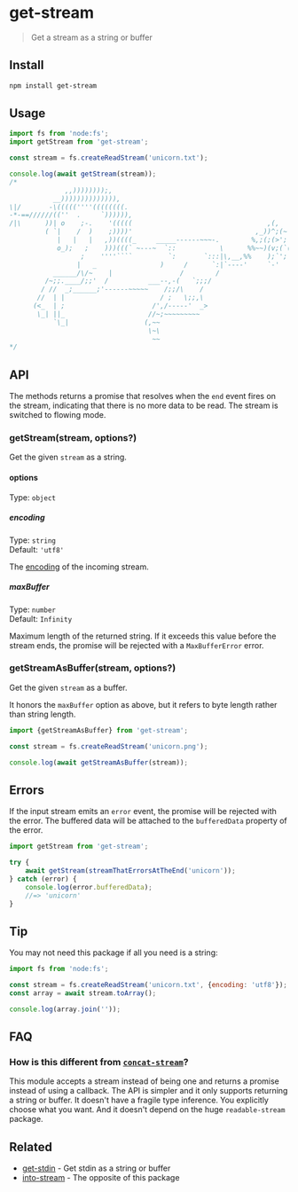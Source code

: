 # get-stream

> Get a stream as a string or buffer

## Install

```sh
npm install get-stream
```

## Usage

```js
import fs from 'node:fs';
import getStream from 'get-stream';

const stream = fs.createReadStream('unicorn.txt');

console.log(await getStream(stream));
/*
              ,,))))))));,
           __)))))))))))))),
\|/       -\(((((''''((((((((.
-*-==//////((''  .     `)))))),
/|\      ))| o    ;-.    '(((((                                  ,(,
         ( `|    /  )    ;))))'                               ,_))^;(~
            |   |   |   ,))((((_     _____------~~~-.        %,;(;(>';'~
            o_);   ;    )))(((` ~---~  `::           \      %%~~)(v;(`('~
                  ;    ''''````         `:       `:::|\,__,%%    );`'; ~
                 |   _                )     /      `:|`----'     `-'
           ______/\/~    |                 /        /
         /~;;.____/;;'  /          ___--,-(   `;;;/
        / //  _;______;'------~~~~~    /;;/\    /
       //  | |                        / ;   \;;,\
      (<_  | ;                      /',/-----'  _>
       \_| ||_                     //~;~~~~~~~~~
           `\_|                   (,~~
                                   \~\
                                    ~~
*/
```

## API

The methods returns a promise that resolves when the `end` event fires on the stream, indicating that there is no more
data to be read. The stream is switched to flowing mode.

### getStream(stream, options?)

Get the given `stream` as a string.

#### options

Type: `object`

##### encoding

Type: `string`\
Default: `'utf8'`

The [encoding](https://nodejs.org/api/buffer.html#buffers-and-character-encodings) of the incoming stream.

##### maxBuffer

Type: `number`\
Default: `Infinity`

Maximum length of the returned string. If it exceeds this value before the stream ends, the promise will be rejected
with a `MaxBufferError` error.

### getStreamAsBuffer(stream, options?)

Get the given `stream` as a buffer.

It honors the `maxBuffer` option as above, but it refers to byte length rather than string length.

```js
import {getStreamAsBuffer} from 'get-stream';

const stream = fs.createReadStream('unicorn.png');

console.log(await getStreamAsBuffer(stream));
```

## Errors

If the input stream emits an `error` event, the promise will be rejected with the error. The buffered data will be
attached to the `bufferedData` property of the error.

```js
import getStream from 'get-stream';

try {
	await getStream(streamThatErrorsAtTheEnd('unicorn'));
} catch (error) {
	console.log(error.bufferedData);
	//=> 'unicorn'
}
```

## Tip

You may not need this package if all you need is a string:

```js
import fs from 'node:fs';

const stream = fs.createReadStream('unicorn.txt', {encoding: 'utf8'});
const array = await stream.toArray();

console.log(array.join(''));
```

## FAQ

### How is this different from [`concat-stream`](https://github.com/maxogden/concat-stream)?

This module accepts a stream instead of being one and returns a promise instead of using a callback. The API is simpler
and it only supports returning a string or buffer. It doesn't have a fragile type inference. You explicitly choose what
you want. And it doesn't depend on the huge `readable-stream` package.

## Related

- [get-stdin](https://github.com/sindresorhus/get-stdin) - Get stdin as a string or buffer
- [into-stream](https://github.com/sindresorhus/into-stream) - The opposite of this package
